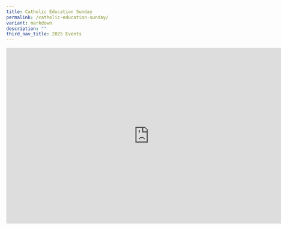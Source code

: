 ```yaml
---
title: Catholic Education Sunday
permalink: /catholic-education-sunday/
variant: markdown
description: ""
third_nav_title: 2025 Events
---
```

<iframe allowfullscreen="true" height="469" width="760" frameborder="0" src="https://docs.google.com/presentation/d/e/2PACX-1vTfsYVWRNz49t3r0MYNSlfFCMLxv_Th5FFp_JmGG4ocNLTuGJgF8OGwspugKOs5e7MtevrsXu2mvPyi/pubembed?start=true&amp;loop=true&amp;delayms=3000"></iframe>
